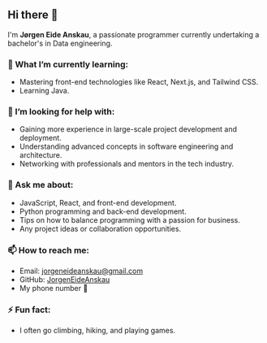 ## Hi there 👋

I'm **Jørgen Eide Anskau**, a passionate programmer currently undertaking a bachelor's in Data engineering. 

### 🌱 What I’m currently learning:
- Mastering front-end technologies like React, Next.js, and Tailwind CSS.
- Learning Java.

### 🤔 I’m looking for help with:
- Gaining more experience in large-scale project development and deployment.
- Understanding advanced concepts in software engineering and architecture.
- Networking with professionals and mentors in the tech industry.

### 💬 Ask me about:
- JavaScript, React, and front-end development.
- Python programming and back-end development.
- Tips on how to balance programming with a passion for business.
- Any project ideas or collaboration opportunities.

### 📫 How to reach me:
- Email: [jorgeneideanskau@gmail.com](jorgeneideanskau@gmail.com) 
- GitHub: [JorgenEideAnskau](https://github.com/JorgenEideAnskau)
- My phone number 📲

### ⚡ Fun fact:
- I often go climbing, hiking, and playing games.
